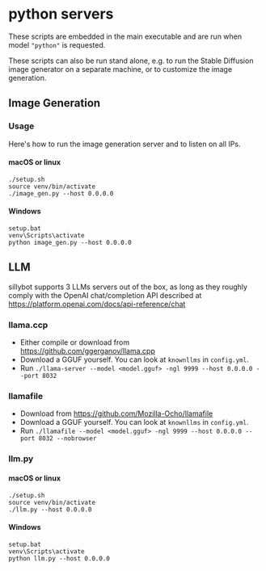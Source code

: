 # python servers

These scripts are embedded in the main executable and are run when model
`"python"` is requested.

These scripts can also be run stand alone, e.g. to run the Stable Diffusion
image generator on a separate machine, or to customize the image generation.


## Image Generation

### Usage

Here's how to run the image generation server and to listen on all IPs.

#### macOS or linux

```
./setup.sh
source venv/bin/activate
./image_gen.py --host 0.0.0.0
```

#### Windows

```
setup.bat
venv\Scripts\activate
python image_gen.py --host 0.0.0.0
```


## LLM

sillybot supports 3 LLMs servers out of the box, as long as they roughly comply
with the OpenAI chat/completion API described at
https://platform.openai.com/docs/api-reference/chat


### llama.ccp

- Either compile or download from https://github.com/ggerganov/llama.cpp
- Download a GGUF yourself. You can look at `knownllms` in `config.yml`.
- Run `./llama-server --model <model.gguf> -ngl 9999 --host 0.0.0.0 --port 8032`


### llamafile

- Download from https://github.com/Mozilla-Ocho/llamafile
- Download a GGUF yourself. You can look at `knownllms` in `config.yml`.
- Run `./llamafile --model <model.gguf> -ngl 9999 --host 0.0.0.0 --port 8032 --nobrowser`


### llm.py


#### macOS or linux

```
./setup.sh
source venv/bin/activate
./llm.py --host 0.0.0.0
```

#### Windows

```
setup.bat
venv\Scripts\activate
python llm.py --host 0.0.0.0
```

